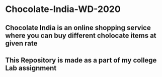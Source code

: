 # Chocolate-India-WD-2020

## Chocolate India is an online shopping service where you can buy different cholocate items at given rate

## This Repository is made as a part of my college Lab assignment
